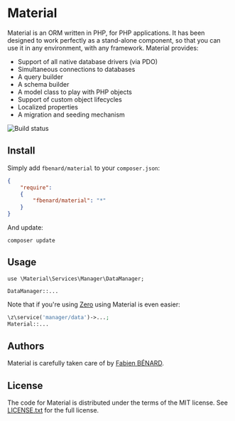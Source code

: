 Material
========

Material is an ORM written in PHP, for PHP applications. It has been designed to work perfectly as a stand-alone component, so that you can use it in any environment, with any framework. Material provides:

- Support of all native database drivers (via PDO)
- Simultaneous connections to databases
- A query builder
- A schema builder
- A model class to play with PHP objects
- Support of custom object lifecycles
- Localized properties
- A migration and seeding mechanism

![Build status](https://circleci.com/gh/fbenard/material/tree/master.svg?style=shield&circle-token=)


## Install

Simply add `fbenard/material` to your `composer.json`:

```json
{
	"require": 
	{
		"fbenard/material": "*"
	}
}
```

And update:

```
composer update
```


## Usage

```
use \Material\Services\Manager\DataManager;

DataManager::...
```

Note that if you're using [Zero](https://github.com/fbenard/zero) using Material is even easier:

```php
\z\service('manager/data')->...;
Material::...
```


## Authors

Material is carefully taken care of by [Fabien BÉNARD](http://fabienbenard.com).


## License

The code for Material is distributed under the terms of the MIT license. See [LICENSE.txt](LICENSE.txt) for the full license.
